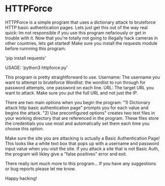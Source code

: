 # HTTPForce
HTTPForce is a simple program that uses a dictionary attack to bruteforce HTTP basic authentication pages.
Lets just get this out of the way real quick:
Im not responsible if you use this program nefariously or get in trouble with it.
Now that you're totally not going to illegally hack cameras in other countries, lets get started!
Make sure you install the requests module before runnning this program.

'pip install requests'

USAGE: 'python3 httpforce.py'

This program is pretty straightforward to use.
Username: The username you want to attempt to bruteforce
Wordlist: the wordlist to run through for password attempts, one password on each line.
URL: The target URL you want to attack. Make sure you put the full URL and not just the IP.

There are two main options when you begin the program: 
"1) Dictionary attack http basic authentication page" prompts you for each value and begins the attack.
"2) Use preconfigured options" creates two text files in your working directory that are referenced in the program.
These files store the credentials you use most and automatically set them each time you choose this option.

Make sure the site you are attacking is actually a Basic Authentication Page!
This looks like a white text box that pops up with a username and password input value when you visit the site.
If you attack a site that is not Basic Auth, the program will likley give a "false positives" error and exit.

There really isnt much more to this program...
If you have any suggestions or bug reports please let me know.

Happy hacking!

